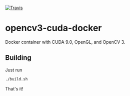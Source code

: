 [![Travis](https://img.shields.io/travis/tanmaniac/opencv3-cuda-docker.svg)](https://travis-ci.org/tanmaniac/opencv3-cuda-docker)

# opencv3-cuda-docker
Docker container with CUDA 9.0, OpenGL, and OpenCV 3.

## Building
Just run

```bash
./build.sh
```

That's it!
